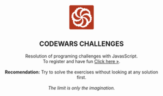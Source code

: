 <!-- PROJECT LOGO -->
<br />
<div align="center">
  <a href="https://github.com/rudy-rojas/codewars-challenges">
    <img src="images/logo-codewars.svg" alt="Logo" width="80" height="80">
  </a>

  <h2 align="center">CODEWARS CHALLENGES</h2>

  <p align="center">
    Resolution of programing challenges with JavasScript.
    <br />
    To register and have fun <a href="https://www.codewars.com/r/dL5eZw">Click here »</a>.
    <br /><br />
<strong>Recomendation:</strong> Try to solve the exercises without looking at any solution first.
<br /><br />
 <i>The limit is only the imagination.</i>
 </p>
</div>
